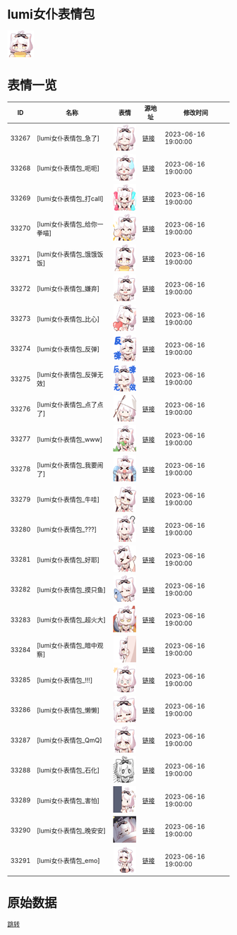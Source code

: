 # lumi女仆表情包

<img src="./cover.png" height="60" alt="cover" />

# 表情一览

|ID|名称|表情|源地址|修改时间|
|----|----|----|----|----|
|33267|[lumi女仆表情包_急了]|<img src="./pic/033267_%5Blumi女仆表情包_急了%5D.png" height="60" alt="急了"/>|[链接](https://i0.hdslb.com/bfs/garb/4648f27f2975bc6ed5081c83ad4b82313fde39e1.png)|2023-06-16 19:00:00|
|33268|[lumi女仆表情包_呃呃]|<img src="./pic/033268_%5Blumi女仆表情包_呃呃%5D.png" height="60" alt="呃呃"/>|[链接](https://i0.hdslb.com/bfs/garb/d463b5e9f7022ef7e7d1499ea55616d5b1f4706a.png)|2023-06-16 19:00:00|
|33269|[lumi女仆表情包_打call]|<img src="./pic/033269_%5Blumi女仆表情包_打call%5D.png" height="60" alt="打call"/>|[链接](https://i0.hdslb.com/bfs/garb/2a1a6950954ef33f818ccd329395e7b54279ca49.png)|2023-06-16 19:00:00|
|33270|[lumi女仆表情包_给你一拳喵]|<img src="./pic/033270_%5Blumi女仆表情包_给你一拳喵%5D.png" height="60" alt="给你一拳喵"/>|[链接](https://i0.hdslb.com/bfs/garb/6864b9776b91811d70c58d80f51e784cb2d5efad.png)|2023-06-16 19:00:00|
|33271|[lumi女仆表情包_饿饿饭饭]|<img src="./pic/033271_%5Blumi女仆表情包_饿饿饭饭%5D.png" height="60" alt="饿饿饭饭"/>|[链接](https://i0.hdslb.com/bfs/garb/3c3c48947d576a652db25f341072c56b6c9a5a1d.png)|2023-06-16 19:00:00|
|33272|[lumi女仆表情包_嫌弃]|<img src="./pic/033272_%5Blumi女仆表情包_嫌弃%5D.png" height="60" alt="嫌弃"/>|[链接](https://i0.hdslb.com/bfs/garb/6c4d702b0984d4d1dcc32f26dcb3e46ea6aa7f0b.png)|2023-06-16 19:00:00|
|33273|[lumi女仆表情包_比心]|<img src="./pic/033273_%5Blumi女仆表情包_比心%5D.png" height="60" alt="比心"/>|[链接](https://i0.hdslb.com/bfs/garb/265d65cdb689da958b0dee6bc73222cd689af8d5.png)|2023-06-16 19:00:00|
|33274|[lumi女仆表情包_反弹]|<img src="./pic/033274_%5Blumi女仆表情包_反弹%5D.png" height="60" alt="反弹"/>|[链接](https://i0.hdslb.com/bfs/garb/a459d922591667c266265e246039655130bcc97a.png)|2023-06-16 19:00:00|
|33275|[lumi女仆表情包_反弹无效]|<img src="./pic/033275_%5Blumi女仆表情包_反弹无效%5D.png" height="60" alt="反弹无效"/>|[链接](https://i0.hdslb.com/bfs/garb/fb2f6f60eb90fcafea98eb450b5bb9b7a36e46f2.png)|2023-06-16 19:00:00|
|33276|[lumi女仆表情包_点了点了]|<img src="./pic/033276_%5Blumi女仆表情包_点了点了%5D.png" height="60" alt="点了点了"/>|[链接](https://i0.hdslb.com/bfs/garb/fb4af4be9e47fe0bcc2e1fe4699633af79815368.png)|2023-06-16 19:00:00|
|33277|[lumi女仆表情包_www]|<img src="./pic/033277_%5Blumi女仆表情包_www%5D.png" height="60" alt="www"/>|[链接](https://i0.hdslb.com/bfs/garb/aa7c7e49f9a6af4f368789a8f6c31aea92334964.png)|2023-06-16 19:00:00|
|33278|[lumi女仆表情包_我要闹了]|<img src="./pic/033278_%5Blumi女仆表情包_我要闹了%5D.png" height="60" alt="我要闹了"/>|[链接](https://i0.hdslb.com/bfs/garb/53b87808f8a764dffd7a7b720704b1cf592055a5.png)|2023-06-16 19:00:00|
|33279|[lumi女仆表情包_牛哇]|<img src="./pic/033279_%5Blumi女仆表情包_牛哇%5D.png" height="60" alt="牛哇"/>|[链接](https://i0.hdslb.com/bfs/garb/9db53e5d8db1a8c3897a9c96e4eb949e5a92b557.png)|2023-06-16 19:00:00|
|33280|[lumi女仆表情包_???]|<img src="./pic/033280_%5Blumi女仆表情包____%5D.png" height="60" alt="???"/>|[链接](https://i0.hdslb.com/bfs/garb/82dec4b5686ebca3d1a75a35c2e04d3448473eab.png)|2023-06-16 19:00:00|
|33281|[lumi女仆表情包_好耶]|<img src="./pic/033281_%5Blumi女仆表情包_好耶%5D.png" height="60" alt="好耶"/>|[链接](https://i0.hdslb.com/bfs/garb/213e563e2efe6cc3b9a6f15766bac5677ca70d55.png)|2023-06-16 19:00:00|
|33282|[lumi女仆表情包_摸只鱼]|<img src="./pic/033282_%5Blumi女仆表情包_摸只鱼%5D.png" height="60" alt="摸只鱼"/>|[链接](https://i0.hdslb.com/bfs/garb/86b187e1db99a2d7d42f7b7b5bbbd7b466f99847.png)|2023-06-16 19:00:00|
|33283|[lumi女仆表情包_超火大]|<img src="./pic/033283_%5Blumi女仆表情包_超火大%5D.png" height="60" alt="超火大"/>|[链接](https://i0.hdslb.com/bfs/garb/2010f1e48594d89b5871b3e30602f7138e5482f5.png)|2023-06-16 19:00:00|
|33284|[lumi女仆表情包_暗中观察]|<img src="./pic/033284_%5Blumi女仆表情包_暗中观察%5D.png" height="60" alt="暗中观察"/>|[链接](https://i0.hdslb.com/bfs/garb/ef22919d4bbf7fbc7593abc3541f5ef66f159da0.png)|2023-06-16 19:00:00|
|33285|[lumi女仆表情包_!!!]|<img src="./pic/033285_%5Blumi女仆表情包_!!!%5D.png" height="60" alt="!!!"/>|[链接](https://i0.hdslb.com/bfs/garb/0e16f6c44f5c45126aeb5f3849c3fdd8d550e5a1.png)|2023-06-16 19:00:00|
|33286|[lumi女仆表情包_懒懒]|<img src="./pic/033286_%5Blumi女仆表情包_懒懒%5D.png" height="60" alt="懒懒"/>|[链接](https://i0.hdslb.com/bfs/garb/163bb6cafa27eb24e2d915c3ddb1ff0209451f79.png)|2023-06-16 19:00:00|
|33287|[lumi女仆表情包_QmQ]|<img src="./pic/033287_%5Blumi女仆表情包_QmQ%5D.png" height="60" alt="QmQ"/>|[链接](https://i0.hdslb.com/bfs/garb/bd9e69001a70494da3f47bd1b06d526de1ba89cf.png)|2023-06-16 19:00:00|
|33288|[lumi女仆表情包_石化]|<img src="./pic/033288_%5Blumi女仆表情包_石化%5D.png" height="60" alt="石化"/>|[链接](https://i0.hdslb.com/bfs/garb/2e68cc90967d99558c7bf6e697b19973af28e3db.png)|2023-06-16 19:00:00|
|33289|[lumi女仆表情包_害怕]|<img src="./pic/033289_%5Blumi女仆表情包_害怕%5D.png" height="60" alt="害怕"/>|[链接](https://i0.hdslb.com/bfs/garb/8d954e4b479de44ed9580653ea562e11dc05bdc7.png)|2023-06-16 19:00:00|
|33290|[lumi女仆表情包_晚安安]|<img src="./pic/033290_%5Blumi女仆表情包_晚安安%5D.png" height="60" alt="晚安安"/>|[链接](https://i0.hdslb.com/bfs/garb/08ff31ed4600e05db54eb1c5f5ac3cdf8ebff42f.png)|2023-06-16 19:00:00|
|33291|[lumi女仆表情包_emo]|<img src="./pic/033291_%5Blumi女仆表情包_emo%5D.png" height="60" alt="emo"/>|[链接](https://i0.hdslb.com/bfs/garb/8f15f41c6e08ff2a95548e519ad288b14d30204c.png)|2023-06-16 19:00:00|

# 原始数据

[跳转](./raw.json)

